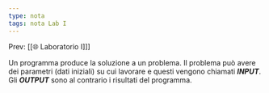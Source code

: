 ```yaml
---
type: nota
tags: nota Lab I
---
```


Prev: [[🌐 Laboratorio I]]]

Un programma produce la soluzione a un problema.
Il problema può avere dei parametri (dati iniziali) su cui lavorare e questi vengono chiamati **_INPUT_**.
Gli **_OUTPUT_** sono al contrario i risultati del programma.
